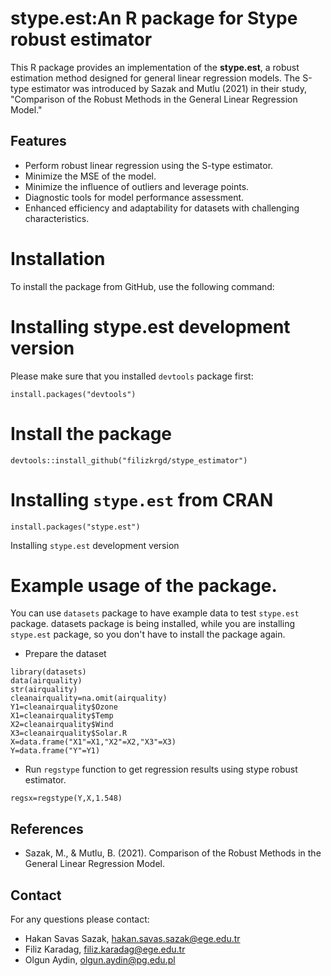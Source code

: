 # stype.est:An R package for Stype robust estimator
This R package provides an implementation of the **stype.est**, a robust estimation method designed for general linear regression models. The S-type estimator was introduced by Sazak and Mutlu (2021) in their study, "Comparison of the Robust Methods in the General Linear Regression Model."

## Features
- Perform robust linear regression using the S-type estimator.
- Minimize the MSE of the model.
- Minimize the influence of outliers and leverage points.
- Diagnostic tools for model performance assessment.
- Enhanced efficiency and adaptability for datasets with challenging characteristics.

# Installation
To install the package from GitHub, use the following command:

# Installing stype.est development version
Please make sure that you installed `devtools` package first:
```
install.packages("devtools")
```

# Install the package
```
devtools::install_github("filizkrgd/stype_estimator")
```
# Installing `stype.est` from CRAN
```
install.packages("stype.est")
```
Installing `stype.est` development version

# Example usage of the package.
You can use `datasets` package to have example data to test `stype.est` package. 
datasets package is being installed, while you are installing `stype.est` package, so you don't have to install the package again.

- Prepare the dataset
```
library(datasets)
data(airquality)
str(airquality)
cleanairquality=na.omit(airquality)
Y1=cleanairquality$Ozone
X1=cleanairquality$Temp
X2=cleanairquality$Wind
X3=cleanairquality$Solar.R
X=data.frame("X1"=X1,"X2"=X2,"X3"=X3)
Y=data.frame("Y"=Y1)
```
- Run `regstype`  function to get regression results using stype robust estimator.

```
regsx=regstype(Y,X,1.548)
```

## References
- Sazak, M., & Mutlu, B. (2021). Comparison of the Robust Methods in the General Linear Regression Model.

## Contact
For any questions please contact:

- Hakan Savas Sazak, hakan.savas.sazak@ege.edu.tr
- Filiz Karadag, filiz.karadag@ege.edu.tr
- Olgun Aydin, olgun.aydin@pg.edu.pl
